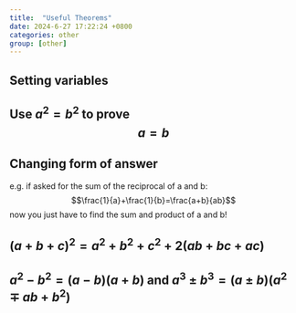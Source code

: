 ```yaml
---
title:  "Useful Theorems"
date: 2024-6-27 17:22:24 +0800
categories: other
group: [other]
---
```


## Setting variables


## Use $a^{2}=b^{2}$ to prove $$a=b$$

## Changing form of answer
e.g. if asked for the sum of the reciprocal of a and b:
$$\frac{1}{a}+\frac{1}{b}=\frac{a+b}{ab}$$
now you just have to find the sum and product of a and b!

## $(a+b+c)^2=a^2+b^2+c^2+2(ab+bc+ac)$



## $a^2-b^2=(a-b)(a+b)$ and $a^3 \pm b^3=(a\pm b)(a^2\mp ab+b^2)$



